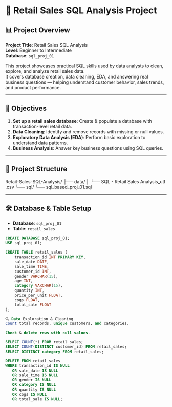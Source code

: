 # 🛒 Retail Sales SQL Analysis Project

## 📊 Project Overview

**Project Title**: Retail Sales SQL Analysis  
**Level**: Beginner to Intermediate  
**Database**: `sql_proj_01`  

This project showcases practical SQL skills used by data analysts to clean, explore, and analyze retail sales data.  
It covers database creation, data cleaning, EDA, and answering real business questions — helping understand customer behavior, sales trends, and product performance.

---

## 🎯 Objectives

1. **Set up a retail sales database**: Create & populate a database with transaction-level retail data.
2. **Data Cleaning**: Identify and remove records with missing or null values.
3. **Exploratory Data Analysis (EDA)**: Perform basic exploration to understand data patterns.
4. **Business Analysis**: Answer key business questions using SQL queries.

---

## 📁 Project Structure

Retail-Sales-SQL-Analysis/
├── data/
│ └── SQL - Retail Sales Analysis_utf .csv
└── sql/
└── sql_based_proj_01.sql

---

## 🛠 Database & Table Setup

- **Database**: `sql_proj_01`
- **Table**: `retail_sales`

```sql
CREATE DATABASE sql_proj_01;
USE sql_proj_01;

CREATE TABLE retail_sales (
    transaction_id INT PRIMARY KEY,
    sale_date DATE,
    sale_time TIME,
    customer_id INT,
    gender VARCHAR(15),
    age INT,
    category VARCHAR(15),
    quantity INT,
    price_per_unit FLOAT,
    cogs FLOAT,
    total_sale FLOAT
); 

🔍 Data Exploration & Cleaning
Count total records, unique customers, and categories.

Check & delete rows with null values.

SELECT COUNT(*) FROM retail_sales;
SELECT COUNT(DISTINCT customer_id) FROM retail_sales;
SELECT DISTINCT category FROM retail_sales;

DELETE FROM retail_sales
WHERE transaction_id IS NULL
   OR sale_date IS NULL
   OR sale_time IS NULL
   OR gender IS NULL
   OR category IS NULL
   OR quantity IS NULL
   OR cogs IS NULL
   OR total_sale IS NULL;



